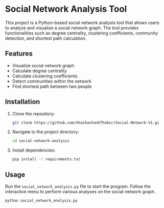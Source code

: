 # Social Network Analysis Tool

This project is a Python-based social network analysis tool that allows users to analyze and visualize a social network graph. The tool provides functionalities such as degree centrality, clustering coefficients, community detection, and shortest path calculation.

## Features

- Visualize social network graph
- Calculate degree centrality
- Calculate clustering coefficients
- Detect communities within the network
- Find shortest path between two people

## Installation

1. Clone the repository:

    ```bash
    git clone https://github.com/ShashashankThakur/Social-Network-V1.git
    ```

2. Navigate to the project directory:

    ```bash
    cd social-network-analysis
    ```

3. Install dependencies:

    ```bash
    pip install -r requirements.txt
    ```

## Usage

Run the `social_network_analysis.py` file to start the program. Follow the interactive menu to perform various analyses on the social network graph.

```bash
python social_network_analysis.py
